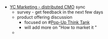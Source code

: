 - [YC Marketing - distributed CMO](<YC Marketing - distributed CMO.md>) sync
    - survey - get feedback in the next few days
    - product offering discussion
        - focused on #[Pop-Up Think Tank](<Pop-Up Think Tank.md>)
        - will add more on "How to market it "
    - 
